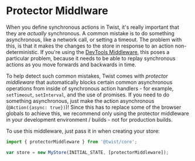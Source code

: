 # Protector Middlware

When you define synchronous actions in Twist, it's really important that they are _actually_ synchronous. A common mistake is to do something asynchronous, like a network call, or setting a timeout. The problem with this, is that it makes the changes to the store in response to an action non-deterministic. If you're using the [DevTools Middleware](#devtools-middleware), this poses a particular problem, because it needs to be able to replay synchronous actions as you move forwards and backwards in time.

To help detect such common mistakes, Twist comes with _protector middleware_ that automatically blocks certain common asynchronous operations from inside of synchronous action handlers - for example, `setTimeout`, `setInterval`, and the use of promises. If you need to do something asynchronous, just make the action asynchronous (`@Action({async: true})`)! Since this has to replace some of the browser globals to achieve this, we recommend only using the protector middleware in your development environment / builds - not for production builds.

To use this middleware, just pass it in when creating your store:

```javascript
import { protectorMiddleware } from '@twist/core';

var store = new MyStore(INITIAL_STATE, [protectorMiddleware]);
```